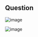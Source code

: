 ## Question

![image](https://github.com/user-attachments/assets/10c640ba-23f4-4aab-834b-2b68c2cbea47)

![image](https://github.com/user-attachments/assets/9655b472-6924-4e8f-9012-adf4d9069c8a)
